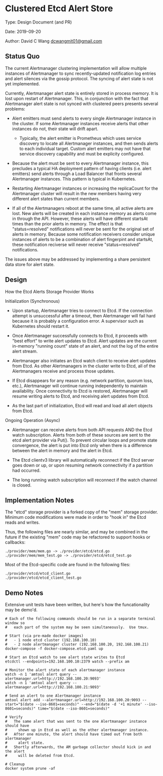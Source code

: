 # Clustered Etcd Alert Store

Type: Design Document (and PR)

Date: 2019-09-20

Author: David C Wang <dcwangmit01@gmail.com>

## Status Quo

The current Alertmanager clustering implementation will allow multiple
instances of Alertmanager to sync recently-updated notification log entries and
alert silences via the gossip protocol.  The syncing of alert state is not yet
implemented.

Currently, Alertmanager alert state is entirely stored in process memory.  It
is lost upon restart of Alertmanager.  This, in conjunction with the fact that
Alertmanager alert state is not synced with clustered peers presents several
problems:

* Alert emitters must send alerts to every single Alertmanager instance in the
  cluster.  If some Alertmanager instances receive alerts that other instances
  do not, their state will drift apart.

  * Typically, the alert emitter is Prometheus which uses service discovery to
    locate all Alertmanager instances, and then sends alerts to each individual
    target.  Custom alert emitters may not have that service discovery
    capability and must be explicity configured.

* Because the alert must be sent to every Alertmanager instance, this precludes
  a typical HA deployment pattern of having clients (i.e. alert emitters) send
  alerts through a Load Balancer that fronts several Alertmanager instances.
  This pattern is typical in Kubernetes.

* Restarting Alertmanager instances or increasing the replicaCount for the
  Alertmanager cluster will result in the new members having very different
  alert states than current members.

* If all of the Alertmanagers reboot at the same time, all active alerts are
  lost.  New alerts will be created in each instance memory as alerts come in
  through the API.  However, these alerts will have different startsAt times
  than the prior alerts in memory.  The effect is that "status=resolved"
  notifications will never be sent for the original set of alerts in memory.
  Because some notification receivers consider unique instances of alerts to be
  a combination of alert fingerpint and startsAt, these notification reciverse
  will never receive "status=resolved" notifications.

The issues above may be addressed by implementing a share persistent data store
for alert state.

## Design

How the Etcd Alerts Storage Provider Works

Initialization (Synchronous)

* Upon startup, Alertmanager tries to connect to Etcd.  If the connection
  attempt is unsuccessful after a timeout, then Alertmanager will fail hard
  because it is probably a configuration error.  A supervisor such as
  Kubernetes should restart it.

* Once Alertmanager successfully connects to Etcd, it proceeds with "best
  effort" to write alert updates to Etcd.  Alert updates are the current
  in-memory "running count" state of an alert, and not the log of the entire
  alert stream.

* Alertmanager also initiates an Etcd watch client to receive alert updates
  from Etcd.  As other Alertmanagers in the cluster write to Etcd, all of the
  Alertmanagers receive and process those updates.

* If Etcd disappears for any reason (e.g. network partition, quorum loss,
  etc.), Alertmanager will continue running independently to maintain
  availability.  Once connectivity to Etcd is restored, Alertmanager will
  resume writing alerts to Etcd, and receiving alert updates from Etcd.

* As the last part of initialization, Etcd will read and load all alert objects
  from Etcd.

Ongoing Operation (Async)

* Alertmanager can receive alerts from both API requests AND the Etcd watch
  subscription.  Alerts from both of these sources are sent to the etcd alert
  provider via Put().  To prevent circular loops and promote state convergence,
  the alert is put into Etcd only when there is a difference between the alert
  in memory and the alert in Etcd.

* The Etcd clientv3 library will automatically reconnect if the Etcd server
  goes down or up, or upon resuming network connectivity if a partition had
  occurred.

* The long running watch subscription will reconnect if the watch channel is
  closed.


## Implementation Notes

The "etcd" storage provider is a forked copy of the "mem" storage provider.
Minimum code modifications were made in order to "hook in" the Etcd reads and
writes.

Thus, the following files are nearly similar, and may be combined in the future
if the existing "mem" code may be refactored to support hooks or callbacks:

```
./provider/mem/mem.go -> ./provider/etcd/etcd.go
./provider/mem/mem_test.go -> ./provider/etcd/etcd_test.go
```

Most of the Etcd-specific code are found in the following files:

```
./provider/etcd/etcd_client.go
./provider/etcd/etcd_client_test.go
```

## Demo Notes

Extensive unit tests have been written, but here's how the funcationality may
be demo'd.

```
# Each of the following commands should be run in a separate terminal window so
#   each part of the system may be seen simultaneously.  Use tmux.

# Start (via pre-made docker images)
#   - 1 node etcd cluster (192.168.100.10)
#   - 2 node alertmanager cluster (192.168.100.20, 192.168.100.21)
docker-compose -f docker-compose.etcd.yaml up

# Start an Etcd watch to see alert state writes to Etcd
etcdctl --endpoints=192.168.100.10:2379 watch --prefix am

# Monitor the alert state of each alertmanager instance
watch -n 1 'amtool alert query --alertmanager.url=http://192.168.100.20:9093'
watch -n 1 'amtool alert query --alertmanager.url=http://192.168.100.21:9093'

# Send an alert to one Alertmanager instance
amtool alert add --alertmanager.url=http://192.168.100.20:9093 --start="$(date --iso-8601=seconds)" --end="$(date -d '+1 minute' --iso-8601=seconds)" time="$(date --iso-8601=seconds)"

# Verify
#   The same alert that was sent to the one Alertmanager instance should have
#     shown up in Etcd as well as the other alertmanager instance.
#   After one minute, the alert should have timed out from both alertmanager
#     alert state.
#   Shortly afterwards, the AM garbage collector should kick in and the alert
#     will be deleted from Etcd.

# Cleanup
docker system prune -af
```
